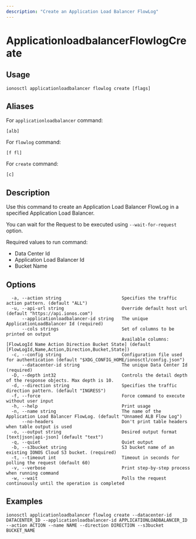 ```yaml
---
description: "Create an Application Load Balancer FlowLog"
---
```


# ApplicationloadbalancerFlowlogCreate

## Usage

```text
ionosctl applicationloadbalancer flowlog create [flags]
```

## Aliases

For `applicationloadbalancer` command:

```text
[alb]
```

For `flowlog` command:

```text
[f fl]
```

For `create` command:

```text
[c]
```

## Description

Use this command to create an Application Load Balancer FlowLog in a specified Application Load Balancer.

You can wait for the Request to be executed using `--wait-for-request` option.

Required values to run command:

* Data Center Id
* Application Load Balancer Id
* Bucket Name

## Options

```text
  -a, --action string                       Specifies the traffic action pattern. (default "ALL")
  -u, --api-url string                      Override default host url (default "https://api.ionos.com")
      --applicationloadbalancer-id string   The unique ApplicationLoadBalancer Id (required)
      --cols strings                        Set of columns to be printed on output 
                                            Available columns: [FlowLogId Name Action Direction Bucket State] (default [FlowLogId,Name,Action,Direction,Bucket,State])
  -c, --config string                       Configuration file used for authentication (default "$XDG_CONFIG_HOME/ionosctl/config.json")
      --datacenter-id string                The unique Data Center Id (required)
  -D, --depth int32                         Controls the detail depth of the response objects. Max depth is 10.
  -d, --direction string                    Specifies the traffic direction pattern. (default "INGRESS")
  -f, --force                               Force command to execute without user input
  -h, --help                                Print usage
  -n, --name string                         The name of the Application Load Balancer FlowLog. (default "Unnamed ALB Flow Log")
      --no-headers                          Don't print table headers when table output is used
  -o, --output string                       Desired output format [text|json|api-json] (default "text")
  -q, --quiet                               Quiet output
  -b, --s3bucket string                     S3 bucket name of an existing IONOS Cloud S3 bucket. (required)
  -t, --timeout int                         Timeout in seconds for polling the request (default 60)
  -v, --verbose                             Print step-by-step process when running command
  -w, --wait                                Polls the request continuously until the operation is completed
```

## Examples

```text
ionosctl applicationloadbalancer flowlog create --datacenter-id DATACENTER_ID --applicationloadbalancer-id APPLICATIONLOADBALANCER_ID --action ACTION --name NAME --direction DIRECTION --s3bucket BUCKET_NAME
```

